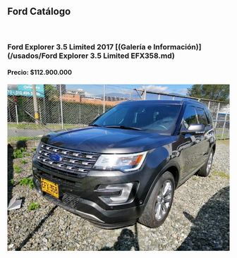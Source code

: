 ## Ford Catálogo

<p>&nbsp;</p>

### Ford Explorer 3.5 Limited 2017 [(Galería e Información)](/usados/Ford Explorer 3.5 Limited EFX358.md)
#### Precio: $112.900.000

<img src="/usados/images/Ford-Explorer-3.5-Limited-EFX358.jpg?raw=true"/>
<p>&nbsp;</p>
